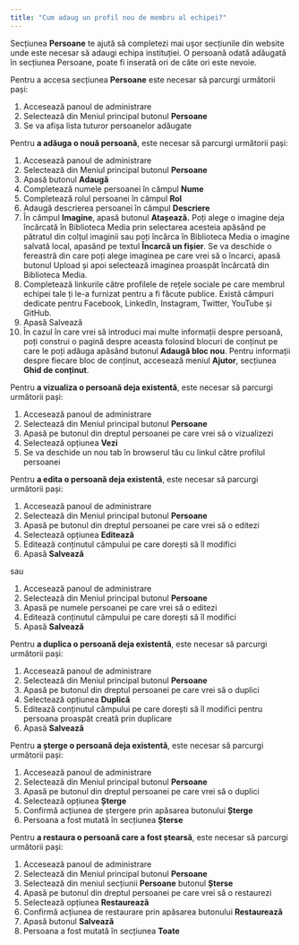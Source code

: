 ```yaml
---
title: "Cum adaug un profil nou de membru al echipei?"
---
```


Secțiunea **Persoane** te ajută să completezi mai ușor secțiunile din
website unde este necesar să adaugi echipa instituției. O persoană odată adăugată în secțiunea Persoane, poate fi
inserată ori de câte ori este nevoie.

Pentru a accesa secțiunea **Persoane** este necesar să parcurgi
următorii pași:

1)  Accesează panoul de administrare
2)  Selectează din Meniul principal butonul **Persoane**
3)  Se va afișa lista tuturor persoanelor adăugate

Pentru **a adăuga o nouă persoană**, este necesar să parcurgi următorii pași:

1)  Accesează panoul de administrare
2)  Selectează din Meniul principal butonul **Persoane**
3)  Apasă butonul **Adaugă**
4)  Completează numele persoanei în câmpul **Nume**
5)  Completează rolul persoanei în câmpul **Rol**
6)  Adaugă descrierea persoanei în câmpul **Descriere**
7)  În câmpul **Imagine**, apasă butonul **Atașează.** Poți alege o
    imagine deja încărcată în Biblioteca Media prin selectarea
    acesteia apăsând pe pătratul din colțul imaginii sau poți încărca
    în Biblioteca Media o imagine salvată local, apasând pe textul
    **Încarcă un fișier**. Se va deschide o fereastră din care poți
    alege imaginea pe care vrei să o încarci, apasă butonul Upload și
    apoi selectează imaginea proaspăt încărcată din Biblioteca Media.
8)  Completează linkurile către profilele de rețele sociale pe care
    membrul echipei tale ți le-a furnizat pentru a fi făcute publice.
    Există câmpuri dedicate pentru Facebook, LinkedIn, Instagram,
    Twitter, YouTube și GitHub.
9)  Apasă Salvează
10) În cazul în care vrei să introduci mai multe informații despre
    persoană, poți construi o pagină despre aceasta folosind blocuri
    de conținut pe care le poți adăuga apăsând butonul **Adaugă bloc
    nou**. Pentru informații despre fiecare bloc de conținut,
    accesează meniul **Ajutor**, secțiunea **Ghid de conținut**.

Pentru **a vizualiza o persoană deja existentă**, este necesar să
parcurgi următorii pași:

1)  Accesează panoul de administrare
2)  Selectează din Meniul principal butonul **Persoane**
3)  Apasă pe butonul din dreptul persoanei pe care vrei să o vizualizezi
4)  Selectează opțiunea **Vezi**
5)  Se va deschide un nou tab în browserul tău cu linkul către profilul
    persoanei

Pentru **a edita o persoană deja existentă**, este necesar să parcurgi
următorii pași:

1)  Accesează panoul de administrare
2)  Selectează din Meniul principal butonul **Persoane**
3)  Apasă pe butonul din dreptul persoanei pe care vrei să o editezi
4)  Selectează opțiunea **Editează**
5)  Editează conținutul câmpului pe care dorești să îl modifici
6)  Apasă **Salvează**

sau

1)  Accesează panoul de administrare
2)  Selectează din Meniul principal butonul **Persoane**
3)  Apasă pe numele persoanei pe care vrei să o editezi
4)  Editează conținutul câmpului pe care dorești să îl modifici
5)  Apasă **Salvează**

Pentru **a duplica o persoană deja existentă**, este necesar să parcurgi
următorii pași:

1)  Accesează panoul de administrare
2)  Selectează din Meniul principal butonul **Persoane**
3)  Apasă pe butonul din dreptul persoanei pe care vrei să o duplici
4)  Selectează opțiunea **Duplică**
5)  Editează conținutul câmpului pe care dorești să îl modifici pentru
    persoana proaspăt creată prin duplicare
6)  Apasă **Salvează**

Pentru **a șterge o persoană deja existentă**, este necesar să parcurgi
următorii pași:

1)  Accesează panoul de administrare
2)  Selectează din Meniul principal butonul **Persoane**
3)  Apasă pe butonul din dreptul persoanei pe care vrei să o duplici
4)  Selectează opțiunea **Șterge**
5)  Confirmă acțiunea de ștergere prin apăsarea butonului **Șterge**
6)  Persoana a fost mutată în secțiunea **Șterse**

Pentru **a restaura o persoană care a fost ștearsă**, este necesar să
parcurgi următorii pași:

1)  Accesează panoul de administrare
2)  Selectează din Meniul principal butonul **Persoane**
3)  Selectează din meniul secțiunii **Persoane** butonul **Șterse**
4)  Apasă pe butonul din dreptul persoanei pe care vrei să o restaurezi
5)  Selectează opțiunea **Restaurează**
6)  Confirmă acțiunea de restaurare prin apăsarea butonului **Restaurează**
7)  Apasă butonul **Salvează**
8)  Persoana a fost mutată în secțiunea **Toate**
